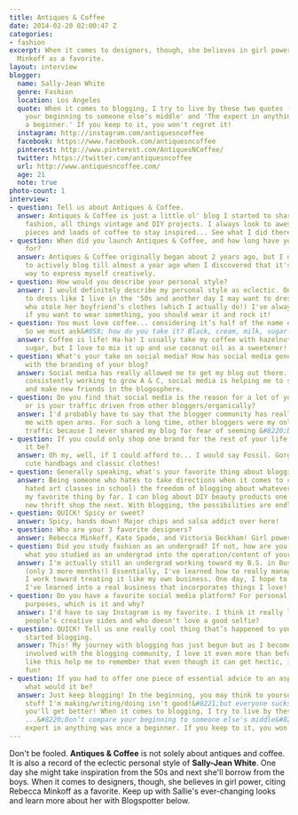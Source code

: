 ```yaml
---
title: Antiques & Coffee
date: 2014-02-20 02:00:47 Z
categories:
- fashion
excerpt: When it comes to designers, though, she believes in girl power, citing Rebecca
  Minkoff as a favorite.
layout: interview
blogger:
  name: Sally-Jean White
  genre: Fashion
  location: Los Angeles
  quote: When it comes to blogging, I try to live by these two quotes - 'Don’t compare
    your beginning to someone else's middle' and 'The expert in anything was once
    a beginner.' If you keep to it, you won't regret it!
  instagram: http://instagram.com/antiquesncoffee
  facebook: https://www.facebook.com/antiquesncoffee
  pinterest: http://www.pinterest.com/AntiquesNCoffee/
  twitter: https://twitter.com/antiquesncoffee
  url: http://www.antiquesncoffee.com/
  age: 21
  note: true
photo-count: 1
interview:
- question: Tell us about Antiques & Coffee.
  answer: Antiques & Coffee is just a little ol' blog I started to share my love of
    fashion, all things vintage and DIY projects. I always look to awesome antique
    pieces and loads of coffee to stay inspired... See what I did there?
- question: When did you launch Antiques & Coffee, and how long have you been blogging
    for?
  answer: Antiques & Coffee originally began about 2 years ago, but I didn't begin
    to actively blog till almost a year ago when I discovered that it's such a great
    way to express myself creatively.
- question: How would you describe your personal style?
  answer: I would definitely describe my personal style as eclectic. One day I want
    to dress like I live in the '50s and another day I may want to dress like a girl
    who stole her boyfriend’s clothes (which I actually do!) I've always felt that
    if you want to wear something, you should wear it and rock it!
- question: You must love coffee... considering it’s half of the name of your blog!
    So we must ask&#058; how do you take it? Black, cream, milk, sugar...
  answer: Coffee is life! Ha-ha! I usually take my coffee with hazelnut creamer and
    sugar, but I love to mix it up and use coconut oil as a sweetener! Yum!
- question: What's your take on social media? How has social media generally helped
    with the branding of your blog?
  answer: Social media has really allowed me to get my blog out there. While I'm still
    consistently working to grow A & C, social media is helping me to share my blog
    and make new friends in the blogosphere.
- question: Do you find that social media is the reason for a lot of your traffic,
    or is your traffic driven from other bloggers/organically?
  answer: I'd probably have to say that the blogger community has really welcomed
    me with open arms. For such a long time, other bloggers were my only source of
    traffic because I never shared my blog for fear of seeming &#8220;braggy&#8221;,
- question: If you could only shop one brand for the rest of your life, what would
    it be?
  answer: Oh my, well, if I could afford to... I would say Fossil. Gorgeous watches,
    cute handbags and classic clothes!
- question: Generally speaking, what's your favorite thing about blogging?
  answer: Being someone who hates to take directions when it comes to creativity (I
    hated art classes in school) the freedom of blogging about whatever you want is
    my favorite thing by far. I can blog about DIY beauty products one day and a rad
    new thrift shop the next. With blogging, the possibilities are endless.
- question: QUICK! Spicy or sweet?
  answer: Spicy, hands down! Major chips and salsa addict over here!
- question: Who are your 3 favorite designers?
  answer: Rebecca Minkoff, Kate Spade, and Victoria Beckham! Girl power!
- question: Did you study fashion as an undergrad? If not, how are you able to implement
    what you studied as an undergrad into the operation/content of your blog?
  answer: I'm actually still an undergrad working toward my B.S. in Business Management
    (only 3 more months!) Essentially, I've learned how to really manage my blog and
    I work toward treating it like my own business. One day, I hope to channel everything
    I've learned into a real business that incorporates things I love!
- question: Do you have a favorite social media platform? For personal and business
    purposes, which is it and why?
  answer: I'd have to say Instagram is my favorite. I think it really let's you see
    people’s creative sides and who doesn't love a good selfie?
- question: QUICK! Tell us one really cool thing that’s happened to you since you
    started blogging.
  answer: This! My journey with blogging has just begun but as I become more and more
    involved with the blogging community, I love it even more than before! Things
    like this help me to remember that even though it can get hectic, it's still so
    fun!
- question: If you had to offer one piece of essential advice to an aspiring blogger,
    what would it be?
  answer: Just keep blogging! In the beginning, you may think to yourself, &#8220;this
    stuff I'm making/writing/doing isn't good!&#8221;but everyone sucks at first and
    you'll get better! When it comes to blogging, I try to live by these two quotes&#058;
    ...&#8220;Don’t compare your beginning to someone else's middle&#8221; and &#8220;The
    expert in anything was once a beginner. If you keep to it, you won't regret it!&#8221;
---
```


Don't be fooled. **Antiques & Coffee** is not solely about antiques and coffee. It is also a record of the eclectic personal style of **Sally-Jean White**. One day she might take inspiration from the 50s and next she'll borrow from the boys. When it comes to designers, though, she believes in girl power, citing Rebecca Minkoff as a favorite. Keep up with Sallie's ever-changing looks and learn more about her with Blogspotter below.
